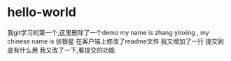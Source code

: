 ﻿# hello-world
我git学习的第一个,这里删除了一个demo
my name is zhang yinxing , my chinese name is 张银星
在客户端上修改了readme文件
我又增加了一行
提交到底有什么用
我又改了一下,看提交的功能
